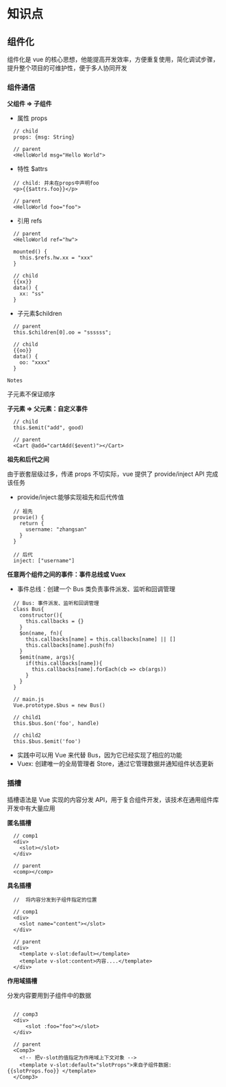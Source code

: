 # 知识点

## 组件化

组件化是 vue 的核心思想，他能提高开发效率，方便重复使用，简化调试步骤，提升整个项目的可维护性，便于多人协同开发

### 组件通信

**父组件 => 子组件**

- 属性 props

```
  // child
  props: {msg: String}

  // parent
  <HelloWorld msg="Hello World">
```

- 特性 \$attrs

```
  // child: 并未在props中声明foo
  <p>{{$attrs.foo}}</p>

  // parent
  <HelloWorld foo="foo">
```

- 引用 refs

```
  // parent
  <HelloWorld ref="hw">

  mounted() {
    this.$refs.hw.xx = "xxx"
  }

  // child
  {{xx}}
  data() {
    xx: "ss"
  }
```

- 子元素\$children

```
  // parent
  this.$children[0].oo = "ssssss";

  // child
  {{oo}}
  data() {
    oo: "xxxx"
  }
```

`Notes`

子元素不保证顺序

**子元素 => 父元素：自定义事件**

```
  // child
  this.$emit("add", good)

  // parent
  <Cart @add="cartAdd($event)"></Cart>
```

**祖先和后代之间**

由于嵌套层级过多，传递 props 不切实际，vue 提供了 provide/inject API 完成该任务

- provide/inject:能够实现祖先和后代传值

```
  // 祖先
  provie() {
    return {
      username: "zhangsan"
    }
  }

  // 后代
  inject: ["username"]
```

**任意两个组件之间的事件：事件总线或 Vuex**

- 事件总线：创建一个 Bus 类负责事件派发、监听和回调管理

```
  // Bus: 事件派发、监听和回调管理
  class Bus{
    constructor(){
      this.callbacks = {}
    }
    $on(name, fn){
      this.callbacks[name] = this.callbacks[name] || []
      this.callbacks[name].push(fn)
    }
    $emit(name, args){
      if(this.callbacks[name]){
        this.callbacks[name].forEach(cb => cb(args))
      }
    }
  }

  // main.js
  Vue.prototype.$bus = new Bus()

  // child1
  this.$bus.$on('foo', handle)

  // child2
  this.$bus.$emit('foo')
```

- 实践中可以用 Vue 来代替 Bus，因为它已经实现了相应的功能
- Vuex: 创建唯一的全局管理者 Store，通过它管理数据并通知组件状态更新

### 插槽

插槽语法是 Vue 实现的内容分发 API，用于复合组件开发，该技术在通用组件库开发中有大量应用

**匿名插槽**

```
  // comp1
  <div>
    <slot></slot>
  </div>

  // parent
  <comp></comp>
```

**具名插槽**

```
  //  将内容分发到子组件指定的位置

  // comp1
  <div>
    <slot name="content"></slot>
  </div>

  // parent
  <div>
    <template v-slot:default></template>
    <template v-slot:content>内容....</template>
  </div>

```

**作用域插槽**

分发内容要用到子组件中的数据

```

  // comp3
  <div>
      <slot :foo="foo"></slot>
  </div>

  // parent
  <Comp3>
    <!-- 把v-slot的值指定为作用域上下文对象 -->
    <template v-slot:default="slotProps">来自子组件数据:{{slotProps.foo}} </template>
  </Comp3>

```
